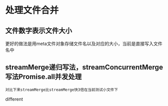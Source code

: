 # 处理文件合并

## 文件数字表示文件大小

   更好的做法是用meta文件对象存储文件名以及对应的大小，当前是直接写入文件名中

## streamMerge递归写法，streamConcurrentMerge写法Promise.all并发处理

    对比下来streamMerge比streamMerge快3倍在当前测试小文件下
different
